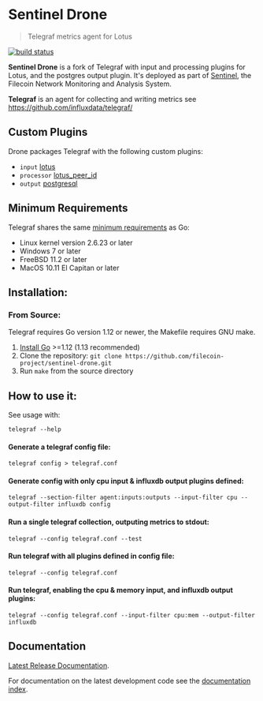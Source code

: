 # Sentinel Drone

> Telegraf metrics agent for Lotus

[![build status](https://circleci.com/gh/filecoin-project/sentinel-drone.svg?style=svg)](https://app.circleci.com/pipelines/github/filecoin-project/sentinel-drone)

**Sentinel Drone** is a fork of Telegraf with input and processing plugins for Lotus, and the postgres output plugin. It's deployed as part of [Sentinel](https://github.com/filecoin-project/sentinel), the Filecoin Network Monitoring and Analysis System. 

**Telegraf** is an agent for collecting and writing metrics see https://github.com/influxdata/telegraf/

## Custom Plugins

Drone packages Telegraf with the following custom plugins:

* `input` [lotus](./plugins/inputs/lotus)
* `processor` [lotus_peer_id](./plugins/processors/lotus_peer_id)
* `output` [postgresql](./plugins/outputs/postgresql)

## Minimum Requirements

Telegraf shares the same [minimum requirements][] as Go:
- Linux kernel version 2.6.23 or later
- Windows 7 or later
- FreeBSD 11.2 or later
- MacOS 10.11 El Capitan or later

[minimum requirements]: https://github.com/golang/go/wiki/MinimumRequirements#minimum-requirements

## Installation:

### From Source:

Telegraf requires Go version 1.12 or newer, the Makefile requires GNU make.

1. [Install Go](https://golang.org/doc/install) >=1.12 (1.13 recommended)
2. Clone the repository: `git clone https://github.com/filecoin-project/sentinel-drone.git`
3. Run `make` from the source directory

## How to use it:

See usage with:

```
telegraf --help
```

#### Generate a telegraf config file:

```
telegraf config > telegraf.conf
```

#### Generate config with only cpu input & influxdb output plugins defined:

```
telegraf --section-filter agent:inputs:outputs --input-filter cpu --output-filter influxdb config
```

#### Run a single telegraf collection, outputing metrics to stdout:

```
telegraf --config telegraf.conf --test
```

#### Run telegraf with all plugins defined in config file:

```
telegraf --config telegraf.conf
```

#### Run telegraf, enabling the cpu & memory input, and influxdb output plugins:

```
telegraf --config telegraf.conf --input-filter cpu:mem --output-filter influxdb
```

## Documentation

[Latest Release Documentation][release docs].

For documentation on the latest development code see the [documentation index][devel docs].

[release docs]: https://docs.influxdata.com/telegraf
[devel docs]: docs
